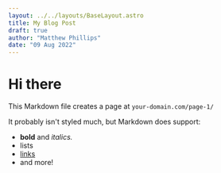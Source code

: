 ```yaml
---
layout: ../../layouts/BaseLayout.astro
title: My Blog Post
draft: true
author: "Matthew Phillips"
date: "09 Aug 2022"
---
```


# Hi there

This Markdown file creates a page at `your-domain.com/page-1/`

It probably isn't styled much, but Markdown does support:

- **bold** and _italics._
- lists
- [links](https://astro.build)
- and more!
